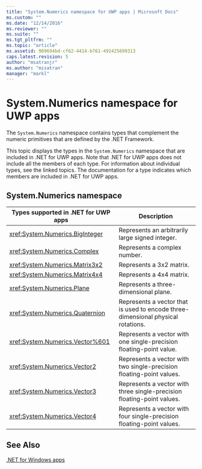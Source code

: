 ```yaml
---
title: "System.Numerics namespace for UWP apps | Microsoft Docs"
ms.custom: ""
ms.date: "12/14/2016"
ms.reviewer: ""
ms.suite: ""
ms.tgt_pltfrm: ""
ms.topic: "article"
ms.assetid: 989694bd-cf62-4414-b761-492425699313
caps.latest.revision: 5
author: "msatranjr"
ms.author: "misatran"
manager: "markl"
---
```

# System.Numerics namespace for UWP apps
The `System.Numerics` namespace contains types that complement the numeric primitives that are defined by the .NET Framework.  
  
 This topic displays the types in the `System.Numerics` namespace that are included in .NET for UWP apps. Note that .NET for UWP apps does not include all the members of each type. For information about individual types, see the linked topics. The documentation for a type indicates which members are included in .NET for UWP apps.  
  
## System.Numerics namespace  
  
|Types supported in .NET for UWP apps|Description|  
|------------------------------------------------------------------------------------------|-----------------|  
|<xref:System.Numerics.BigInteger>|Represents an arbitrarily large signed integer.|  
|<xref:System.Numerics.Complex>|Represents a complex number.|  
|<xref:System.Numerics.Matrix3x2>|Represents a 3x2 matrix.|  
|<xref:System.Numerics.Matrix4x4>|Represents a 4x4 matrix.|  
|<xref:System.Numerics.Plane>|Represents a three-dimensional plane.|  
|<xref:System.Numerics.Quaternion>|Represents a vector that is used to encode three-dimensional physical rotations.|  
|<xref:System.Numerics.Vector%601>|Represents a vector with one single-precision floating-point value.|  
|<xref:System.Numerics.Vector2>|Represents a vector with two single-precision floating-point values.|  
|<xref:System.Numerics.Vector3>|Represents a vector with three  single-precision floating-point values.|  
|<xref:System.Numerics.Vector4>|Represents a vector with four single-precision floating-point values.|  
  
## See Also  
 [.NET for Windows apps](../net-uwp/dotnet-for-windows-apps.md)
